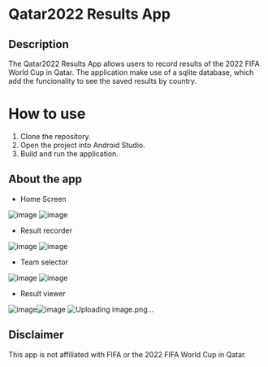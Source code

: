# Qatar2022 Results App

## Description
The Qatar2022 Results App allows users to record results of the 2022 FIFA World Cup in Qatar. 
The application make use of a sqlite database, which add the funcionality to see the saved results by country.

# How to use 
1. Clone the repository. 
2. Open the project into Android Studio.
3. Build and run the application.

## About the app

- Home Screen

![image](https://user-images.githubusercontent.com/94985283/211499472-a1f77bf5-92c4-4f5b-b780-395b82d287f8.png)
![image](https://user-images.githubusercontent.com/94985283/211500420-1787f0e1-1a64-4533-83fb-bdf0c4932ad8.png)

- Result recorder 

![image](https://user-images.githubusercontent.com/94985283/211503454-8c486f83-f275-4dc0-9c85-ea76337f4a77.png)
![image](https://user-images.githubusercontent.com/94985283/211503757-bf5e4a49-f5ef-48df-9f3e-80533b7d9bc3.png)

- Team selector

![image](https://user-images.githubusercontent.com/94985283/211503867-f4d2d211-07f3-40c8-a813-688c431d7ede.png)
![image](https://user-images.githubusercontent.com/94985283/211503954-033f16ec-306f-45ec-a0b1-4593cf76cf5e.png)

- Result viewer

![image](https://user-images.githubusercontent.com/94985283/211505758-89fe4f37-3fd9-4cc3-8443-d05bb2ca6084.png)![image](https://user-images.githubusercontent.com/94985283/211505820-3613753a-26c8-4ccf-9df9-1844134d5667.png)
![Uploading image.png…]()


## Disclaimer
This app is not affiliated with FIFA or the 2022 FIFA World Cup in Qatar. 
